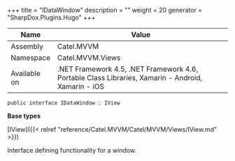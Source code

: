 

+++
title = "IDataWindow" 
description = ""
weight = 20
generator = "SharpDox.Plugins.Hugo"
+++

Name|Value
---|---
Assembly|Catel.MVVM
Namespace|Catel.MVVM.Views
Available on|.NET Framework 4.5, .NET Framework 4.6, Portable Class Libraries, Xamarin - Android, Xamarin - iOS

```
public interface IDataWindow : IView
```

**Base types**

[IView]({{< relref "reference/Catel.MVVM/Catel/MVVM/Views/IView.md" >}})

Interface defining functionality for a window.

